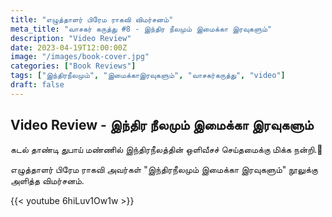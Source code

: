 ```yaml
---
title: "எழுத்தாளர் பிரேம ராகவி விமர்சனம்"
meta_title: "வாசகர் கருத்து #8 - இந்திர நீலமும் இமைக்கா இரவுகளும்"
description: "Video Review"
date: 2023-04-19T12:00:00Z
image: "/images/book-cover.jpg"
categories: ["Book Reviews"]
tags: ["இந்திரநீலமும்", "இமைக்காஇரவுகளும்", "வாசகர்கருத்து", "video"]
draft: false
---
```


## Video Review - இந்திர நீலமும் இமைக்கா இரவுகளும்

கடல் தாண்டி துபாய் மண்ணில் இந்திரநீலத்தின் ஒளிவீசச் செய்தமைக்கு மிக்க நன்றி.🥰

எழுத்தாளர் பிரேம ராகவி அவர்கள் "இந்திரநீலமும் இமைக்கா இரவுகளும்" நூலுக்கு அளித்த விமர்சனம்.


{{< youtube 6hiLuv1Ow1w >}}
